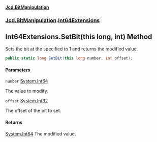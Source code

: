#### [Jcd.BitManipulation](index 'index')

### [Jcd.BitManipulation](Jcd.BitManipulation 'Jcd.BitManipulation').[Int64Extensions](Jcd.BitManipulation.Int64Extensions 'Jcd.BitManipulation.Int64Extensions')

## Int64Extensions.SetBit(this long, int) Method

Sets the bit at the specified to 1 and returns the modified value.

```csharp
public static long SetBit(this long number, int offset);
```

#### Parameters

<a name='Jcd.BitManipulation.Int64Extensions.SetBit(thislong,int).number'></a>

`number` [System.Int64](https://docs.microsoft.com/en-us/dotnet/api/System.Int64 'System.Int64')

The value to modify.

<a name='Jcd.BitManipulation.Int64Extensions.SetBit(thislong,int).offset'></a>

`offset` [System.Int32](https://docs.microsoft.com/en-us/dotnet/api/System.Int32 'System.Int32')

The offset of the bit to set.

#### Returns

[System.Int64](https://docs.microsoft.com/en-us/dotnet/api/System.Int64 'System.Int64')
The modified value.